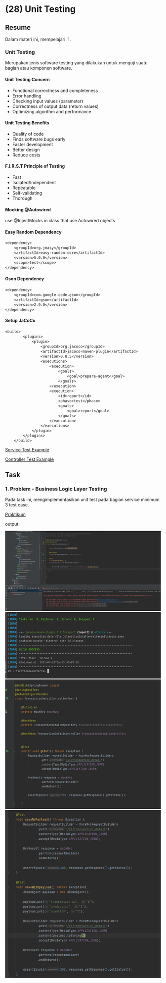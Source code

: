 # (28) Unit Testing

## Resume
Dalam materi ini, mempelajari:
1. 


### Unit Testing
Merupakan jenis software testing yang dilakukan untuk menguji suatu bagian atau komponen software.

#### Unit Testing Concern
- Functional correctness and completeness
- Error handling
- Checking input values (parameter)
- Correctness of output data (return values)
- Optimizing algorithm and performance

#### Unit Testing Benefits
- Quality of code
- Finds software bugs early
- Faster development
- Better design
- Reduce costs

#### F.I.R.S.T Principle of Testing
- Fast
- Isolated/Independent 
- Repeatable
- Self-validating
- Thorough

#### Mocking @Autowired
use @InjectMocks in class that use Autowired objects

#### Easy Random Dependency
```
<dependency>
    <groupId>org.jeasy</groupId>
    <artifactId>easy-random-core</artifactId>
    <version>5.0.0</version>
    <scope>test</scope>
</dependency>
```

#### Gson Dependency
```
<dependency>
    <groupId>com.google.code.gson</groupId>
    <artifactId>gson</artifactId>
    <version>2.9.0</version>
</dependency>
```

#### Setup JaCoCo
```
<build>
		<plugins>
			<plugin>
				<groupId>org.jacoco</groupId>
				<artifactId>jacoco-maven-plugin</artifactId>
				<version>0.8.5</version>
				<executions>
					<execution>
						<goals>
							<goal>prepare-agent</goal>
						</goals>
					</execution>
					<execution>
						<id>report</id>
						<phase>test</phase>
						<goals>
							<goal>report</goal>
						</goals>
					</execution>
				</executions>
			</plugin>
		</plugins>
	</build>
```

[Service Test Example](https://github.com/auliahanifan/springboot/blob/master/product-impl/src/test/java/com/auliahanifan/web/product/service/ProductServiceImplTest.java)

[Controller Test Example](https://github.com/auliahanifan/springboot/blob/master/product-impl/src/test/java/com/auliahanifan/web/product/controller/ProductControllerTest.java)


## Task
### 1. Problem - Business Logic Layer Testing
Pada task ini, mengimplementasikan unit test pada bagian service minimum 3 test case.

[Praktikum](./praktikum/alterra)

output:

![Problem 1](./screenshots/1.PNG)
![Problem 1](./screenshots/a.PNG)
![Problem 1](./screenshots/2.PNG)
![Problem 1](./screenshots/3.PNG)






